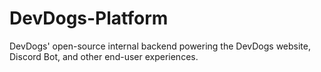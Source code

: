 # DevDogs-Platform
DevDogs' open-source internal backend powering the DevDogs website, Discord Bot, and other end-user experiences. 
